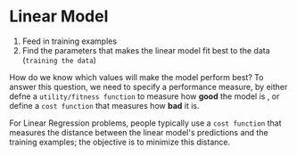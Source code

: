 # Linear Model
1. Feed in training examples
2. Find the parameters that makes the linear model fit best to the data (`training the data`)

How do we know which values will make the model perform best? To answer this question, we need to specify a performance measure, by either defne a `utility/fitness function` to measure how **good** the model is , or define a `cost function` that measures how **bad** it is.

For Linear Regression problems, people typically use a `cost function` that measures the distance between the linear model's predictions and the training examples; the objective is to minimize this distance.
